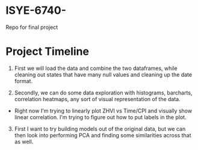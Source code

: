 # ISYE-6740-
Repo for final project


# Project Timeline

1) First we will load the data and combine the two dataframes, while cleaning out states that have many null values and cleaning up the date format. 

2) Secondly, we can do some data exploration with histograms, barcharts, correlation heatmaps, any sort of visual representation of the data. 
- Right now I'm trying to linearly plot ZHVI vs Time/CPI and visually show linear correlation. I'm trying to figure out how to put labels in the plot. 

3) First I want to try building models out of the original data, but we can then look into performing PCA and finding some similarities across that as well. 